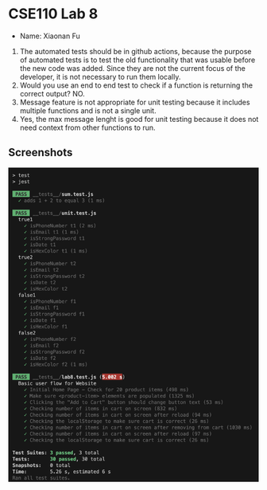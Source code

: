 # CSE110 Lab 8
- Name: Xiaonan Fu

1. The automated tests should be in github actions, because the purpose of automated tests is to test the old functionality that was usable before the new code was added. Since they are not the current focus of the developer, it is not necessary to run them locally. 
2. Would you use an end to end test to check if a function is returning the correct output? NO. 
3. Message feature is not appropriate for unit testing because it includes multiple functions and is not a single unit.
4. Yes, the max message lenght is good for unit testing because it does not need context from other functions to run.


## Screenshots
![npm run test](./npm-run-test.png)